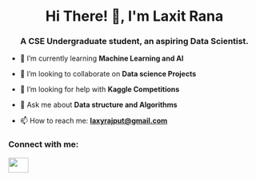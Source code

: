 <h1 align="center">Hi There! 👋, I'm Laxit Rana </h1>
<h3 align="center">A CSE Undergraduate student, an aspiring Data Scientist.</h3>

<!--
**Dummy-Bug/Dummy-Bug** is a ✨ _special_ ✨ repository because its `README.md` (this file) appears on your GitHub profile.

Here are some ideas to get you started:
  🔭 I’m currently working on Improving my Problem Solving skills 
-->
- 🌱 I’m currently learning **Machine Learning and AI**

- 👯 I’m looking to collaborate on **Data science Projects**

- 🤔 I’m looking for help with **Kaggle Competitions**

- 💬 Ask me about **Data structure and Algorithms**

- 📫 How to reach me: **laxyrajput@gmail.com**
<!-- 😄 Pronouns: ...

- ⚡ Fun fact: ...
-->

<p align="left">
<h3 align="left">Connect with me:</h3>
<a href="https://www.linkedin.com/in/laxit/" target="blank"><img align="center" src="https://cdn.jsdelivr.net/npm/simple-icons@3.0.1/icons/linkedin.svg" height="30" width="40" /></a>
</p>
